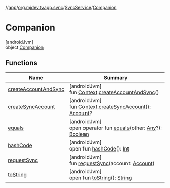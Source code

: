 //[app](../../../../index.md)/[org.mjdev.tvapp.sync](../../index.md)/[SyncService](../index.md)/[Companion](index.md)

# Companion

[androidJvm]\
object [Companion](index.md)

## Functions

| Name | Summary |
|---|---|
| [createAccountAndSync](create-account-and-sync.md) | [androidJvm]<br>fun [Context](https://developer.android.com/reference/kotlin/android/content/Context.html).[createAccountAndSync](create-account-and-sync.md)() |
| [createSyncAccount](create-sync-account.md) | [androidJvm]<br>fun [Context](https://developer.android.com/reference/kotlin/android/content/Context.html).[createSyncAccount](create-sync-account.md)(): [Account](https://developer.android.com/reference/kotlin/android/accounts/Account.html)? |
| [equals](../../../org.mjdev.tvapp.widget/-refresh-action/index.md#585090901%2FFunctions%2F-912451524) | [androidJvm]<br>open operator fun [equals](../../../org.mjdev.tvapp.widget/-refresh-action/index.md#585090901%2FFunctions%2F-912451524)(other: [Any](https://kotlinlang.org/api/latest/jvm/stdlib/kotlin/-any/index.html)?): [Boolean](https://kotlinlang.org/api/latest/jvm/stdlib/kotlin/-boolean/index.html) |
| [hashCode](../../../org.mjdev.tvapp.widget/-refresh-action/index.md#1794629105%2FFunctions%2F-912451524) | [androidJvm]<br>open fun [hashCode](../../../org.mjdev.tvapp.widget/-refresh-action/index.md#1794629105%2FFunctions%2F-912451524)(): [Int](https://kotlinlang.org/api/latest/jvm/stdlib/kotlin/-int/index.html) |
| [requestSync](request-sync.md) | [androidJvm]<br>fun [requestSync](request-sync.md)(account: [Account](https://developer.android.com/reference/kotlin/android/accounts/Account.html)) |
| [toString](../../../org.mjdev.tvapp.widget/-refresh-action/index.md#1616463040%2FFunctions%2F-912451524) | [androidJvm]<br>open fun [toString](../../../org.mjdev.tvapp.widget/-refresh-action/index.md#1616463040%2FFunctions%2F-912451524)(): [String](https://kotlinlang.org/api/latest/jvm/stdlib/kotlin/-string/index.html) |
